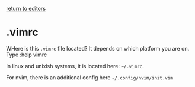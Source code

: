 [return to editors](../../editors.md)

# .vimrc
WHere is this `.vimrc` file located? It depends on which platform you are on. Type :help vimrc

In linux and unixish systems, it is located here:  `~/.vimrc`.

For nvim, there is an additional config here `~/.config/nvim/init.vim`

